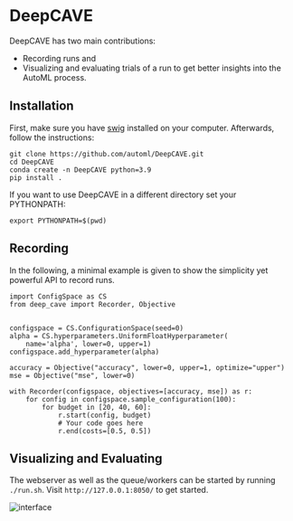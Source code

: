 # DeepCAVE

DeepCAVE has two main contributions:
- Recording runs and
- Visualizing and evaluating trials of a run to get better insights into the AutoML process.


## Installation

First, make sure you have
[swig](https://www.dev2qa.com/how-to-install-swig-on-macos-linux-and-windows/) installed on your
computer. Afterwards, follow the instructions:

```
git clone https://github.com/automl/DeepCAVE.git
cd DeepCAVE
conda create -n DeepCAVE python=3.9
pip install .
```

If you want to use DeepCAVE in a different directory set your PYTHONPATH:
```
export PYTHONPATH=$(pwd)
```


## Recording

In the following, a minimal example is given to show the simplicity yet powerful API to record runs.

```
import ConfigSpace as CS
from deep_cave import Recorder, Objective


configspace = CS.ConfigurationSpace(seed=0)
alpha = CS.hyperparameters.UniformFloatHyperparameter(
    name='alpha', lower=0, upper=1)
configspace.add_hyperparameter(alpha)

accuracy = Objective("accuracy", lower=0, upper=1, optimize="upper")
mse = Objective("mse", lower=0)

with Recorder(configspace, objectives=[accuracy, mse]) as r:
    for config in configspace.sample_configuration(100):
        for budget in [20, 40, 60]:
            r.start(config, budget)
            # Your code goes here
            r.end(costs=[0.5, 0.5])
````


## Visualizing and Evaluating

The webserver as well as the queue/workers can be started by running ``` ./run.sh ```. 
Visit `http://127.0.0.1:8050/` to get started.

![interface](interface.png)

